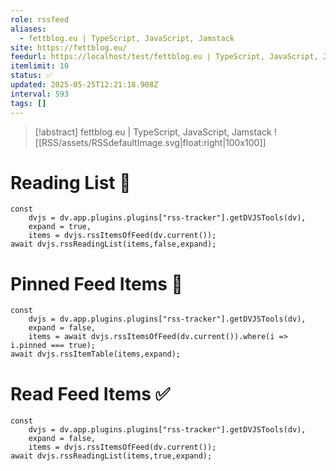 ```yaml
---
role: rssfeed
aliases:
  - fettblog.eu | TypeScript, JavaScript, Jamstack
site: https://fettblog.eu/
feedurl: https://localhost/test/fettblog․eu ∣ TypeScript, JavaScript, Jamstack/feed.xml
itemlimit: 10
status: ✅
updated: 2025-05-25T12:21:18.908Z
interval: 593
tags: []
---
```


> [!abstract] fettblog.eu | TypeScript, JavaScript, Jamstack
> ![[RSS/assets/RSSdefaultImage.svg|float:right|100x100]] 

# Reading List 📑

~~~dataviewjs
const
	dvjs = dv.app.plugins.plugins["rss-tracker"].getDVJSTools(dv),
	expand = true,
	items = dvjs.rssItemsOfFeed(dv.current());
await dvjs.rssReadingList(items,false,expand);
~~~

# Pinned Feed Items 📍

~~~dataviewjs
const
	dvjs = dv.app.plugins.plugins["rss-tracker"].getDVJSTools(dv),
	expand = false,
	items = await dvjs.rssItemsOfFeed(dv.current()).where(i => i.pinned === true);
await dvjs.rssItemTable(items,expand);
~~~

# Read Feed Items ✅

~~~dataviewjs
const
	dvjs = dv.app.plugins.plugins["rss-tracker"].getDVJSTools(dv),
	expand = false,
	items = dvjs.rssItemsOfFeed(dv.current());
await dvjs.rssReadingList(items,true,expand);
~~~
